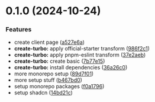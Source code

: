 

# 0.1.0 (2024-10-24)


### Features

* create client page ([a527e6a](https://github.com/katungi/next-atlas/commit/a527e6a607a961f6e478ddbb3c5e3198b00b06ab))
* **create-turbo:** apply official-starter transform ([986f2c1](https://github.com/katungi/next-atlas/commit/986f2c1a7f8bd6c342990bd295edb452b9c1dca5))
* **create-turbo:** apply pnpm-eslint transform ([37e2aeb](https://github.com/katungi/next-atlas/commit/37e2aeb9cef34504e7b00ad0a78c07e94ff50d65))
* **create-turbo:** create basic ([7b77e15](https://github.com/katungi/next-atlas/commit/7b77e155fd20729e42403207927966d39bea7a04))
* **create-turbo:** install dependencies ([36a26c0](https://github.com/katungi/next-atlas/commit/36a26c0975029fb410a2c7ac1b8df90773259b5a))
* more monorepo setup ([89d7f01](https://github.com/katungi/next-atlas/commit/89d7f016061703b22d51d747d2b0790b45bf9914))
* more setup stuff ([b467bd0](https://github.com/katungi/next-atlas/commit/b467bd0abce63b962fca9aa05f13cf8d2caae5bc))
* setup monorepo packages ([f0a1796](https://github.com/katungi/next-atlas/commit/f0a179612af47bd8521e4b09cd9b8a946c80973a))
* setup shadcn ([14bd21c](https://github.com/katungi/next-atlas/commit/14bd21c2026763d2302d06b21b64e655ff11c1b9))
